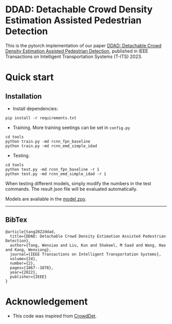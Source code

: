 # DDAD: Detachable Crowd Density Estimation Assisted Pedestrian Detection

This is the pytorch implementation of our paper [DDAD: Detachable Crowd Density Estimation Assisted Pedestrian Detection](https://ieeexplore.ieee.org/document/9963778), published in IEEE Transactions on Intelligent Transportation Systems (T-ITS) 2023.

# Quick start

## Installation
- Install dependencies:
```
pip install -r requirements.txt
```

- Training.
More training seetings can be set in ```config.py```
```
cd tools
python train.py -md rcnn_fpn_baseline
python train.py -md rcnn_emd_simple_idad
```

- Testing.
```
cd tools
python test.py -md rcnn_fpn_baseline -r 1
python test.py -md rcnn_emd_simple_idad -r 1
```
When testing different models, simply modify the numbers in the test commands. The result json file will be evaluated automatically.


Models are avaliable in the [model zoo](http://www.baidu.com).






---
## BibTex

```
@article{tang2022ddad,
  title={DDAD: Detachable Crowd Density Estimation Assisted Pedestrian Detection},
  author={Tang, Wenxiao and Liu, Kun and Shakeel, M Saad and Wang, Hao and Kang, Wenxiong},
  journal={IEEE Transactions on Intelligent Transportation Systems},
  volume={24},
  number={2},
  pages={1867--1878},
  year={2022},
  publisher={IEEE}
}
```


# Acknowledgement
- This code was inspired from [CrowdDet]([http://www.baidu.com](https://github.com/xg-chu/CrowdDet)https://github.com/xg-chu/CrowdDet).

